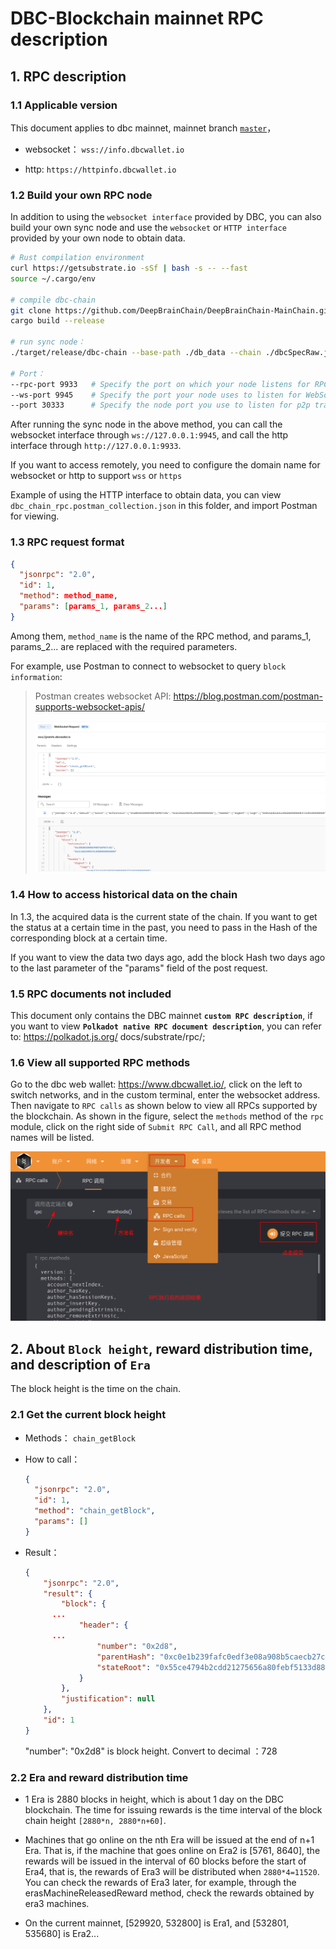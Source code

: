 # DBC-Blockchain mainnet RPC description

## 1. RPC description

### 1.1 Applicable version

This document applies to dbc mainnet, mainnet branch [`master`](https://github.com/DeepBrainChain/DeepBrainChain-MainChain)，

- websocket： `wss://info.dbcwallet.io`

- http: `https://httpinfo.dbcwallet.io`

### 1.2 Build your own RPC node

In addition to using the `websocket interface` provided by DBC, you can also build your own sync node and use the `websocket` or `HTTP interface` provided by your own node to obtain data.

```bash
# Rust compilation environment
curl https://getsubstrate.io -sSf | bash -s -- --fast
source ~/.cargo/env

# compile dbc-chain
git clone https://github.com/DeepBrainChain/DeepBrainChain-MainChain.git && cd DeepBrainChain-MainChain
cargo build --release

# run sync node：
./target/release/dbc-chain --base-path ./db_data --chain ./dbcSpecRaw.json --pruning archive --rpc-cors all --no-mdns --bootnodes /ip4/47.74.88.41/tcp/8947/p2p/12D3KooWD87i4TKA68P7zpGNXxUaHgvnimbgihEzDyJrmG3iGJPw

# Port：
--rpc-port 9933   # Specify the port on which your node listens for RPC. 9933 is the default value, so this parameter can also be ignored
--ws-port 9945    # Specify the port your node uses to listen for WebSocket. The default port is 9944
--port 30333      # Specify the node port you use to listen for p2p traffic. 30333 is the default port, if you don’t need to change it, you can ignore this flag
```

After running the sync node in the above method, you can call the websocket interface through `ws://127.0.0.1:9945`, and call the http interface through `http://127.0.0.1:9933`.

If you want to access remotely, you need to configure the domain name for websocket or http to support `wss` or `https`

Example of using the HTTP interface to obtain data, you can view `dbc_chain_rpc.postman_collection.json` in this folder, and import Postman for viewing.

### 1.3 RPC request format

```json
{
  "jsonrpc": "2.0",
  "id": 1,
  "method": method_name,
  "params": [params_1, params_2...]
}
```

Among them, `method_name` is the name of the RPC method, and params_1, params_2... are replaced with the required parameters.

For example, use Postman to connect to websocket to query `block information`:

> Postman creates websocket API: https://blog.postman.com/postman-supports-websocket-apis/
>
> ![image-20211020111401731](./assets/README.assets/image-20211020111401731.png)

### 1.4 How to access historical data on the chain

In 1.3, the acquired data is the current state of the chain. If you want to get the status at a certain time in the past, you need to pass in the Hash of the corresponding block at a certain time.

If you want to view the data two days ago, add the block Hash two days ago to the last parameter of the "params" field of the post request.

### 1.5 RPC documents not included

This document only contains the DBC mainnet **`custom RPC description`**, if you want to view **`Polkadot native RPC document description`**, you can refer to: https://polkadot.js.org/ docs/substrate/rpc/;

### 1.6 View all supported RPC methods

Go to the dbc web wallet: https://www.dbcwallet.io/, click on the left to switch networks, and in the custom terminal, enter the websocket address. Then navigate to `RPC calls` as shown below to view all RPCs supported by the blockchain. As shown in the figure, select the `methods` method of the `rpc` module, click on the right side of `Submit RPC Call`, and all RPC method names will be listed.

![](./assets/README.assets/image-20210813113734192.png)

## 2. **About `Block height`, reward distribution time, and description of `Era`**

The block height is the time on the chain.

### 2.1 Get the current block height

- Methods： `chain_getBlock`

- How to call：

  ```json
  {
    "jsonrpc": "2.0",
    "id": 1,
    "method": "chain_getBlock",
    "params": []
  }
  ```

- Result：

  ```json
  {
      "jsonrpc": "2.0",
      "result": {
          "block": {
        ...
              "header": {
        ...
                  "number": "0x2d8",
                  "parentHash": "0xc0e1b239fafc0edf3e08a908b5caecb27c2b351ed0daef3fc60c5600b28d6d7d",
                  "stateRoot": "0x55ce4794b2cdd21275656a80febf5133d882d909a2de6d40d7b8887bd65628bc"
              }
          },
          "justification": null
      },
      "id": 1
  }
  ```

  "number": "0x2d8" is block height. Convert to decimal ：728

### 2.2 Era and reward distribution time

- 1 Era is 2880 blocks in height, which is about 1 day on the DBC blockchain. The time for issuing rewards is the time interval of the block chain height `[2880*n, 2880*n+60]`.

- Machines that go online on the nth Era will be issued at the end of n+1 Era. That is, if the machine that goes online on Era2 is [5761, 8640], the rewards will be issued in the interval of 60 blocks before the start of Era4, that is, the rewards of Era3 will be distributed when `2880*4=11520`. You can check the rewards of Era3 later, for example, through the erasMachineReleasedReward method, check the rewards obtained by era3 machines.

- On the current mainnet, [529920, 532800] is Era1, and [532801, 535680] is Era2...
